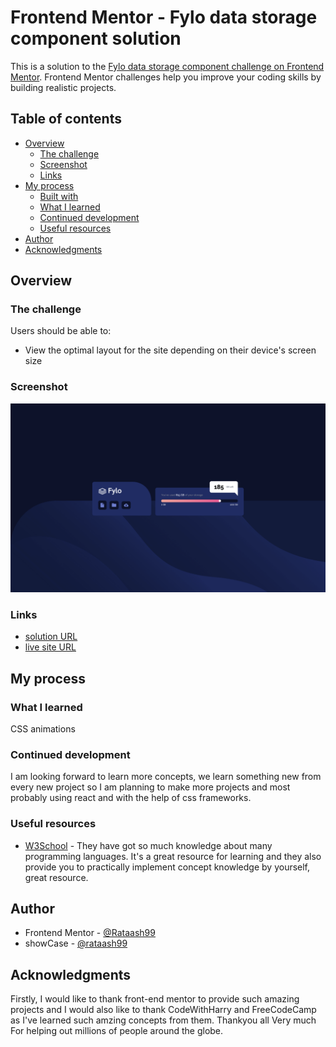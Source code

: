 # Frontend Mentor - Fylo data storage component solution

This is a solution to the [Fylo data storage component challenge on Frontend Mentor](https://www.frontendmentor.io/challenges/fylo-data-storage-component-1dZPRbV5n). Frontend Mentor challenges help you improve your coding skills by building realistic projects. 

## Table of contents

- [Overview](#overview)
  - [The challenge](#the-challenge)
  - [Screenshot](#screenshot)
  - [Links](#links)
- [My process](#my-process)
  - [Built with](#built-with)
  - [What I learned](#what-i-learned)
  - [Continued development](#continued-development)
  - [Useful resources](#useful-resources)
- [Author](#author)
- [Acknowledgments](#acknowledgments)

## Overview

### The challenge

Users should be able to:

- View the optimal layout for the site depending on their device's screen size

### Screenshot

![](./images/Screenshot%202023-05-12%20at%2010.11.40%20PM.png)

### Links

- [solution URL](https://github.com/Rataash99/Fylo-data-storage-component)
- [live site URL](https://magenta-selkie-76cd29.netlify.app)

## My process


### What I learned

CSS animations

### Continued development

I am looking forward to learn more concepts, we learn something new from every new project so I am planning to make more projects and most probably using react and with the help of css frameworks.

### Useful resources

- [W3School](https://www.w3schools.com) - They have got so much knowledge about many programming languages. It's a great resource for learning and they also provide you to practically implement concept knowledge by yourself, great resource.

## Author

- Frontend Mentor - [@Rataash99](https://www.frontendmentor.io/profile/Rataash99)
- showCase - [@rataash99](https://www.showwcase.com/rataash99)

## Acknowledgments

Firstly, I would like to thank front-end mentor to provide such amazing projects and I would also like to thank CodeWithHarry and FreeCodeCamp as I've learned such amzing concepts from them. Thankyou all Very much For helping out millions of people around the globe.